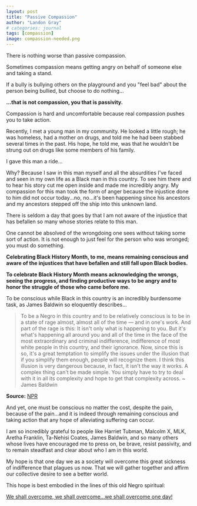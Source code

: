 ```yaml
---
layout: post
title: "Passive Compassion"
author: "Landon Gray"
# categories: journal
tags: [compassion]
image: compassion-needed.png
---
```


There is nothing worse than passive compassion.

Sometimes compassion means getting angry on behalf of someone else and taking a stand.

If a bully is bullying others on the playground and you "feel bad" about the person being bullied, but choose to do nothing...

**...that is not compassion, you that is passivity.**

Compassion is hard and uncomfortable because real compassion pushes you to take action.

Recently, I met a young man in my community. He looked a little rough; he was homeless, had a mother on drugs, and told me he had been stabbed several times in the past. His hope, he told me, was that he wouldn't be strung out on drugs like some members of his family.

I gave this man a ride...

Why? Because I saw in this man myself and all the absurdities I've faced and seen in my own life as a Black man in this country. To see him there and to hear his story cut me open inside and made me incredibly angry. My compassion for this man took the form of anger because the injustice done to him did not occur today...no, no...it's been happening since his ancestors and my ancestors stepped off the ship into this unknown land.

There is seldom a day that goes by that I am not aware of the injustice that has befallen so many whose stories relate to this man.

One cannot be absolved of the wrongdoing one sees without taking some sort of action. It is not enough to just feel for the person who was wronged; you must do something.

**Celebrating Black History Month, to me, means remaining conscious and aware of the injustices that have befallen and still fall upon Black bodies.**

**To celebrate Black History Month means acknowledging the wrongs, seeing the progress, and finding productive ways to be angry and to honor the struggle of those who came before me.**

To be conscious while Black in this country is an incredibly burdensome task, as James Baldwin so eloquently describes...

> To be a Negro in this country and to be relatively conscious is to be in a state of rage almost, almost all of the time — and in one's work. And part of the rage is this: It isn't only what is happening to you. But it's what's happening all around you and all of the time in the face of the most extraordinary and criminal indifference, indifference of most white people in this country, and their ignorance. Now, since this is so, it's a great temptation to simplify the issues under the illusion that if you simplify them enough, people will recognize them. I think this illusion is very dangerous because, in fact, it isn't the way it works. A complex thing can't be made simple. You simply have to try to deal with it in all its complexity and hope to get that complexity across. 
~ <nobr>James Baldwin</nobr>

**Source:** [NPR](https://www.npr.org/2020/06/01/867153918/-to-be-in-a-rage-almost-all-the-time)

And yet, one must be conscious no matter the cost, despite the pain, because of the pain...and it is indeed through remaining conscious and taking action that any hope of alleviating suffering can occur.

I am so incredibly grateful to people like Harriet Tubman, Malcolm X, MLK, Aretha Franklin, Ta-Nehisi Coates, James Baldwin, and so many others whose lives have encouraged me to press on, be brave, resist passivity, and to remain steadfast and clear about who I am in this world.

My hope is that one day we as a society will overcome this great sickness of indifference that plagues us now. That we will gather together and affirm our collective desire to see a better world.

This hope is best embodied in the lines of this old Negro spiritual:

[We shall overcome, we shall overcome...we shall overcome one day!](https://youtu.be/MgwG802rHng?t=35)
